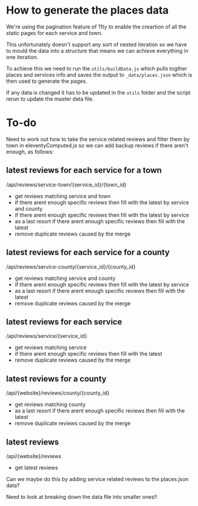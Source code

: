 # How to generate the places data

We're using the pagination feature of 11ty to enable the creartion of all the static pages for each service and town.

This unfortunately doesn't support any sort of nested iteration so we have to mould the data into a structure that means we can achieve everything in one iteration.

To achieve this we need to run the `utils/buildData.js` which pulls togther places and services info and saves the output to `_data/places.json` which is then used to generate the pages.

If any data is changed it has to be updated in the `utils` folder and the script rerun to update the master data file.

# To-do

Need to work out how to take the service related reviews and filter them by town in eleventyComputed.js so we can add backup reviews if there aren't enough, as follows:

## latest reviews for each service for a town

/api/reviews/service-town/{service_id}/{town_id}

- get reviews matching service and town
- if there arent enough specific reviews then fill with the latest by service and county
- if there arent enough specific reviews then fill with the latest by service
- as a last resort if there arent enough specific reviews then fill with the latest
- remove duplicate reviews caused by the merge

## latest reviews for each service for a county

/api/reviews/service-county/{service_id}/{county_id}

- get reviews matching service and county
- if there arent enough specific reviews then fill with the latest by service
- as a last resort if there arent enough specific reviews then fill with the latest
- remove duplicate reviews caused by the merge

## latest reviews for each service

/api/reviews/service/{service_id}

- get reviews matching service
- if there arent enough specific reviews then fill with the latest
- remove duplicate reviews caused by the merge

## latest reviews for a county

/api/{website}/reviews/county/{county_id}

- get reviews matching county
- as a last resort if there arent enough specific reviews then fill with the latest
- remove duplicate reviews caused by the merge

## latest reviews

/api/{website}/reviews

- get latest reviews

Can we maybe do this by adding service related reviews to the places.json data?

Need to look at breaking down the data file into smaller ones!!
